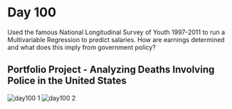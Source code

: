 # Day 100
Used the famous National Longitudinal Survey of Youth 1997-2011 to run a Multivariable Regression to predict salaries. How are earnings determined and what does this imply from government policy?
## Portfolio Project - Analyzing Deaths Involving Police in the United States

![day100 1](https://github.com/diorithaliti/Python/assets/74361197/5c5ec3bb-ee0b-4049-9792-1a796b37efc3)
![day100 2](https://github.com/diorithaliti/Python/assets/74361197/63f78451-ad6d-4a58-b9e7-34475a42479d)
